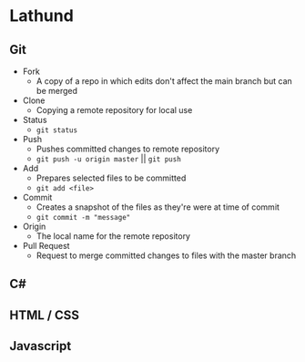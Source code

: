 
# Lathund
## Git
* Fork
    * A copy of a repo in which edits don't affect the main branch but can be merged
* Clone
    * Copying a remote repository for local use
* Status
    * `git status`
* Push
    * Pushes committed changes to remote repository
    * `git push -u origin master` || `git push`
* Add
    * Prepares selected files to be committed
    * `git add <file>`
* Commit
    * Creates a snapshot of the files as they're were at time of commit
    * `git commit -m "message"`
* Origin
    * The local name for the remote repository
* Pull Request
    * Request to merge committed changes to files with the master branch
## C#
## HTML / CSS
## Javascript